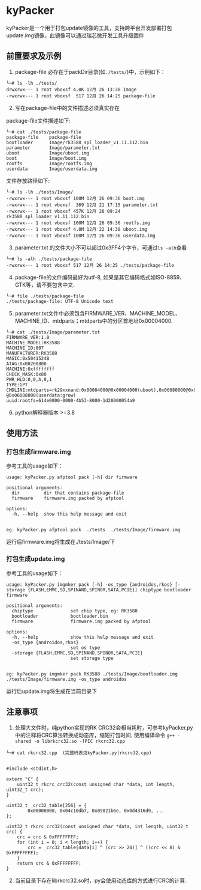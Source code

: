 # kyPacker
kyPacker是一个用于打包update镜像的工具，支持跨平台开发部署打包update.img镜像，此镜像可以通过瑞芯微开发工具升级固件

## 前置要求及示例
1. package-file 必存在于packDir目录(如`./tests/`)中，示例如下：
```
└─# ls -lh ./tests/
drwxrwx--- 1 root vboxsf 4.0K 12月 26 13:38 Image
-rwxrwx--- 1 root vboxsf  517 12月 26 14:25 package-file
```

2. 写在package-file中的文件描述必须真实存在

package-file文件描述如下:
```
└─# cat ./tests/package-file
package-file    package-file
bootloader      Image/rk3588_spl_loader_v1.11.112.bin
parameter       Image/parameter.txt
uboot           Image/uboot.img
boot            Image/boot.img
rootfs          Image/rootfs.img
userdata        Image/userdata.img
```

文件存放路径如下:
```
└─# ls -lh ./tests/Image/
-rwxrwx--- 1 root vboxsf 100M 12月 26 09:36 boot.img
-rwxrwx--- 1 root vboxsf  369 12月 21 17:15 parameter.txt
-rwxrwx--- 1 root vboxsf 457K 12月 26 09:24 rk3588_spl_loader_v1.11.112.bin
-rwxrwx--- 1 root vboxsf 100M 12月 26 09:36 rootfs.img
-rwxrwx--- 1 root vboxsf 4.0M 12月 22 14:38 uboot.img
-rwxrwx--- 1 root vboxsf 100M 12月 26 09:36 userdata.img
```
3. parameter.txt 的文件大小不可以超过0x3FF4个字节，可通过`ls -alh`查看
```
└─# ls -alh ./tests/package-file
-rwxrwx--- 1 root vboxsf 517 12月 26 14:25 ./tests/package-file
```

4. package-file的文件编码最好为utf-8, 如果是其它编码格式如ISO-8859、GTK等，请不要包含中文.
```
└─# file ./tests/package-file
./tests/package-file: UTF-8 Unicode text
```

5. parameter.txt文件中必须包含FIRMWARE_VER、MACHINE_MODEL、MACHINE_ID、mtdparts；mtdparts中的分区首地址0x00004000.
```
└─# cat ./tests/Image/parameter.txt
FIRMWARE_VER:1.0
MACHINE_MODEL:RK3588
MACHINE_ID:007
MANUFACTURER:RK3588
MAGIC:0x5041524B
ATAG:0x00200800
MACHINE:0xffffffff
CHECK_MASK:0x80
PWR_HLD:0,0,A,0,1
TYPE:GPT
CMDLINE:mtdparts=rk29xxnand:0x00004000@0x00004000(uboot),0x00080000@0x00008000(boot:bootable),0x06000000@0x00088000(rootfs),-@0x06088000(userdata:grow)
uuid:rootfs=614e0000-0000-4b53-8000-1d28000054a9
```
6. python解释器版本 >=3.8

## 使用方法
### 打包生成firmware.img
参考工具的usage如下：
```
usage: kyPacker.py afptool pack [-h] dir firmware

positional arguments:
  dir         dir that contains package-file
  firmware    firmware.img packed by afptool

options:
  -h, --help  show this help message and exit


eg: kyPacker.py afptool pack  ./tests  ./tests/Image/firmware.img
```

运行后firmware.img将生成在./tests/Image/下

### 打包生成update.img
参考工具的usage如下：
```
usage: kyPacker.py imgmker pack [-h] -os_type {androidos,rkos} [-storage {FLASH,EMMC,SD,SPINAND,SPINOR,SATA,PCIE}] chiptype bootloader firmware

positional arguments:
  chiptype              set chip type, eg: RK3588
  bootloader            bootloader.bin
  firmware              firmware.img packed by afptool

options:
  -h, --help            show this help message and exit
  -os_type {androidos,rkos}
                        set os type
  -storage {FLASH,EMMC,SD,SPINAND,SPINOR,SATA,PCIE}
                        set storage type


eg: kyPacker.py imgmker pack RK3588 ./tests/Image/bootloader.img ./tests/Image/firmware.img -os_type androidos
```

运行后update.img将生成在当前目录下

## 注意事项
1. 处理大文件时，纯python实现的RK CRC32会相当耗时，可参考kyPacker.py中的注释将CRC算法转换成动态库，缩短打包时间.
使用编译命令 ```g++ -shared -o librkcrc32.so -fPIC rkcrc32.cpp```
```
└─# cat rkcrc32.cpp  (完整码表见kyPacker.py|rkcrc32.cpp)


#include <stdint.h>

extern "C" {
    uint32_t rkcrc_crc32(const unsigned char *data, int length, uint32_t crc);
}

uint32_t _crc32_table[256] = {
        0x00000000, 0x04c10db7, 0x09821b6e, 0x0d4316d9, ...
};

uint32_t rkcrc_crc32(const unsigned char *data, int length, uint32_t crc) {
    crc = crc & 0xFFFFFFFF;
    for (int i = 0; i < length; i++) {
        crc = _crc32_table[data[i] ^ (crc >> 24)] ^ ((crc << 8) & 0xFFFFFFFF);
    }
    return crc & 0xFFFFFFFF;
}
```

2. 当前目录下存在librkcrc32.so时，py会使用动态库的方式进行CRC的计算.

